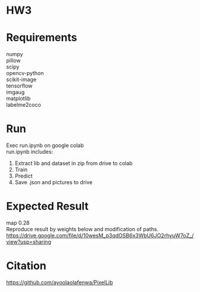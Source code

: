 # HW3

# Requirements
numpy <br>
pillow <br>
scipy <br>
opencv-python <br>
scikit-image <br>
tensorflow <br>
imgaug <br>
matplotlib <br>
labelme2coco <br>

# Run
Exec run.ipynb on google colab <br>
run.ipynb includes: <br>
1. Extract lib and dataset in zip from drive to colab <br>
2. Train <br>
3. Predict <br>
4. Save .json and pictures to drive <br>

# Expected Result 
map 0.28 <br>
Reproduce result by weights below and modification of paths. <br>
https://drive.google.com/file/d/10wesM_p3qdOSB6x3WbU6JO2rhyuW7oZ_/view?usp=sharing


# Citation
https://github.com/ayoolaolafenwa/PixelLib